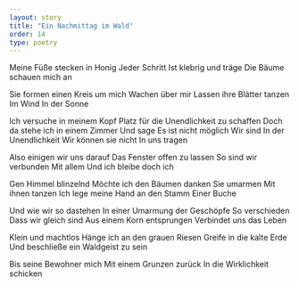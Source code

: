 ```yaml
---
layout: story
title: "Ein Nachmittag im Wald"
order: 14
type: poetry
---
```


Meine Füße stecken in Honig
Jeder Schritt
Ist klebrig und träge
Die Bäume schauen mich an

Sie formen einen Kreis um mich
Wachen über mir
Lassen ihre Blätter tanzen
Im Wind
In der Sonne

Ich versuche in meinem Kopf
Platz für die Unendlichkeit zu schaffen
Doch da stehe ich in einem Zimmer
Und sage
Es ist nicht möglich
Wir sind
In der Unendlichkeit
Wir können sie nicht
In uns tragen

Also einigen wir uns darauf
Das Fenster offen zu lassen
So sind wir verbunden
Mit allem
Und ich bleibe doch ich

Gen Himmel blinzelnd 
Möchte ich den Bäumen danken
Sie umarmen
Mit ihnen tanzen
Ich lege meine Hand an den Stamm
Einer Buche

Und wie wir so dastehen
In einer Umarmung der Geschöpfe
So verschieden
Dass wir gleich sind
Aus einem Korn entsprungen
Verbindet uns das Leben

Klein und machtlos
Hänge ich an den grauen Riesen
Greife in die kalte Erde
Und beschließe ein Waldgeist zu sein

Bis seine Bewohner mich
Mit einem Grunzen zurück
In die Wirklichkeit schicken
